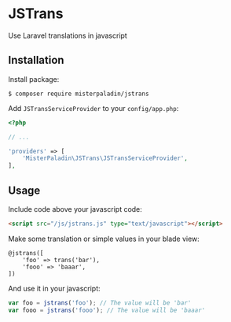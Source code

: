 # JSTrans

Use Laravel translations in javascript

## Installation

Install package:

```
$ composer require misterpaladin/jstrans
```

Add `JSTransServiceProvider` to your `config/app.php`:

```php
<?php

// ...

'providers' => [
    'MisterPaladin\JSTrans\JSTransServiceProvider',
],
```

## Usage

Include code above your javascript code:

```html
<script src="/js/jstrans.js" type="text/javascript"></script>
```

Make some translation or simple values in your blade view:

```
@jstrans([
    'foo' => trans('bar'),
    'fooo' => 'baaar',
])
```

And use it in your javascript:

```javascript
var foo = jstrans('foo'); // The value will be 'bar'
var fooo = jstrans('fooo'); // The value will be 'baaar'
```